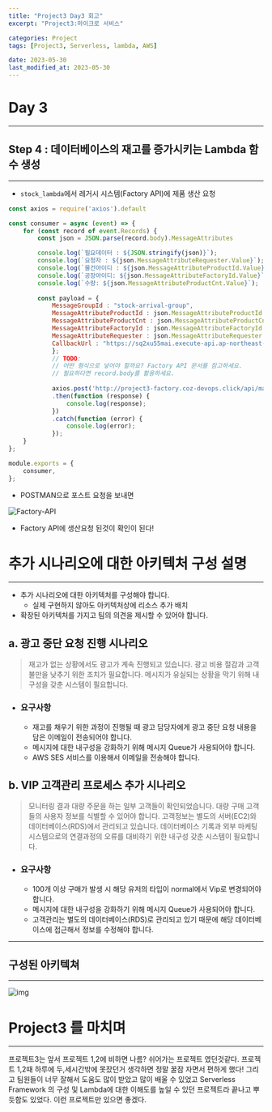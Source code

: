 ```yaml
---
title: "Project3 Day3 회고"
excerpt: "Project3:마이크로 서비스"

categories: Project
tags: [Project3, Serverless, lambda, AWS]

date: 2023-05-30
last_modified_at: 2023-05-30
---
```


# Day 3


---

## Step 4 : 데이터베이스의 재고를 증가시키는 Lambda 함수 생성

---

- `stock_lambda`에서 레거시 시스템(Factory API)에 제품 생산 요청

```js
const axios = require('axios').default

const consumer = async (event) => {
    for (const record of event.Records) {
        const json = JSON.parse(record.body).MessageAttributes

        console.log(`필요데이터 : ${JSON.stringify(json)}`);
        console.log(`요청자 : ${json.MessageAttributeRequester.Value}`);
        console.log(`물건아이디 : ${json.MessageAttributeProductId.Value}`);
        console.log(`공장아이디: ${json.MessageAttributeFactoryId.Value}`);
        console.log(`수량: ${json.MessageAttributeProductCnt.Value}`);
        
        const payload = {
            MessageGroupId : "stock-arrival-group",
            MessageAttributeProductId : json.MessageAttributeProductId.Value,
            MessageAttributeProductCnt : json.MessageAttributeProductCnt.Value,
            MessageAttributeFactoryId : json.MessageAttributeFactoryId.Value,
            MessageAttributeRequester : json.MessageAttributeRequester.Value,
            CallbackUrl : "https://sq2xu55mai.execute-api.ap-northeast-2.amazonaws.com/product/donut",
            };
            // TODO:
            // 어떤 형식으로 넣어야 할까요? Factory API 문서를 참고하세요.
            // 필요하다면 record.body를 활용하세요.
            
            axios.post('http://project3-factory.coz-devops.click/api/manufactures', payload)
            .then(function (response) {
                console.log(response);
            })
            .catch(function (error) {
                console.log(error);
            });
    }
};

module.exports = {
    consumer,
};
```

- POSTMAN으로 포스트 요청을 보내면

![Factory-API](https://github.com/pomottoro/comments/assets/58872932/2350cf7f-4bf4-4055-9438-a21313917f5b)

- Factory API에 생산요청 된것이 확인이 된다!

# 추가 시나리오에 대한 아키텍처 구성 설명

---

- 추가 시나리오에 대한 아키텍처를 구성해야 합니다.
  - 실제 구현하지 않아도 아키텍처상에 리소스 추가 배치
- 확장된 아키텍처를 가지고 팀의 의견을 제시할 수 있어야 합니다.



## a. 광고 중단 요청 진행 시나리오

> 재고가 없는 상황에서도 광고가 계속 진행되고 있습니다. 광고 비용 절감과 고객불만을 낮추기 위한 조치가 필요합니다. 메시지가 유실되는 상황을 막기 위해 내구성을 갖춘 시스템이 필요합니다.

- ### 요구사항

  - 재고를 채우기 위한 과정이 진행될 때 광고 담당자에게 광고 중단 요청 내용을 담은 이메일이 전송되어야 합니다.
  - 메시지에 대한 내구성을 강화하기 위해 메시지 Queue가 사용되어야 합니다.
  - AWS SES 서비스를 이용해서 이메일을 전송해야 합니다.

## b. VIP 고객관리 프로세스 추가 시나리오

> 모니터링 결과 대량 주문을 하는 일부 고객들이 확인되었습니다. 대량 구매 고객들의 사용자 정보를 식별할 수 있어야 합니다. 고객정보는 별도의 서버(EC2)와 데이터베이스(RDS)에서 관리되고 있습니다. 데이터베이스 기록과 외부 마케팅 시스템으로의 연결과정의 오류를 대비하기 위한 내구성 갖춘 시스템이 필요합니다.

- ### 요구사항

  - 100개 이상 구매가 발생 시 해당 유저의 타입이 normal에서 Vip로 변경되어야 합니다.
  - 메시지에 대한 내구성을 강화하기 위해 메시지 Queue가 사용되어야 합니다.
  - 고객관리는 별도의 데이터베이스(RDS)로 관리되고 있기 때문에 해당 데이터베이스에 접근해서 정보를 수정해야 합니다.



---

## 구성된 아키텍쳐

---

![img](https://cdn.discordapp.com/attachments/1112966849634779187/1112967201599787048/image.png)



# Project3 를 마치며

---

 프로젝트3는 앞서 프로젝트 1,2에 비하면 나름? 쉬어가는 프로젝트 였던것같다. 프로젝트 1,2때 하루에 두,세시간밖에 못잤던거 생각하면 정말 꿀잠 자면서 편하게 했다!
그리고 팀원들이 너무 잘해서 도움도 많이 받았고 많이 배울 수 있었고 Serverless Framework 의 구성 및 Lambda에 대한 이해도를 높일 수 있던 프로젝트라 끝나고 뿌듯함도 있었다.
이런 프로젝트만 있으면 좋겠다.